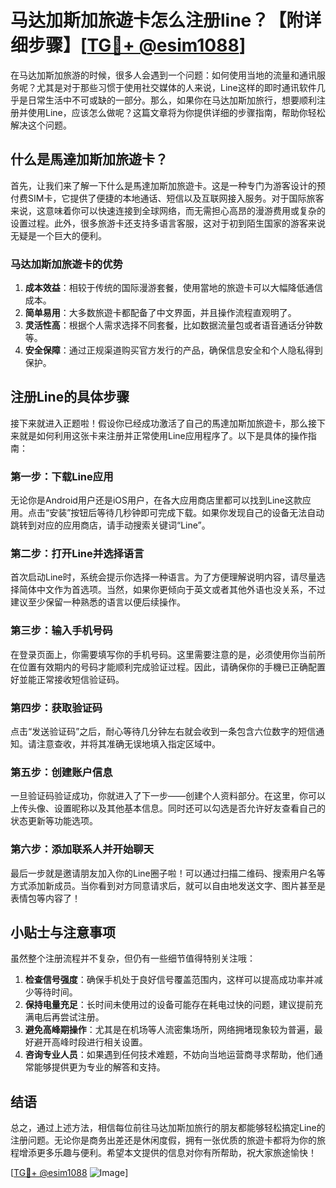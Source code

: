 # 马达加斯加旅遊卡怎么注册line？【附详细步骤】[[TG💪+ @esim1088](https://t.me/s/esim1088)]

在马达加斯加旅游的时候，很多人会遇到一个问题：如何使用当地的流量和通讯服务呢？尤其是对于那些习惯于使用社交媒体的人来说，Line这样的即时通讯软件几乎是日常生活中不可或缺的一部分。那么，如果你在马达加斯加旅行，想要顺利注册并使用Line，应该怎么做呢？这篇文章将为你提供详细的步骤指南，帮助你轻松解决这个问题。

## 什么是馬達加斯加旅遊卡？

首先，让我们来了解一下什么是馬達加斯加旅遊卡。这是一种专门为游客设计的预付费SIM卡，它提供了便捷的本地通话、短信以及互联网接入服务。对于国际旅客来说，这意味着你可以快速连接到全球网络，而无需担心高昂的漫游费用或复杂的设置过程。此外，很多旅游卡还支持多语言客服，这对于初到陌生国家的游客来说无疑是一个巨大的便利。

### 马达加斯加旅遊卡的优势

1. **成本效益**：相较于传统的国际漫游套餐，使用當地的旅遊卡可以大幅降低通信成本。
2. **简单易用**：大多数旅遊卡都配备了中文界面，并且操作流程直观明了。
3. **灵活性高**：根据个人需求选择不同套餐，比如数据流量包或者语音通话分钟数等。
4. **安全保障**：通过正规渠道购买官方发行的产品，确保信息安全和个人隐私得到保护。

## 注册Line的具体步骤

接下来就进入正题啦！假设你已经成功激活了自己的馬達加斯加旅遊卡，那么接下来就是如何利用这张卡来注册并正常使用Line应用程序了。以下是具体的操作指南：

### 第一步：下载Line应用

无论你是Android用户还是iOS用户，在各大应用商店里都可以找到Line这款应用。点击“安装”按钮后等待几秒钟即可完成下载。如果你发现自己的设备无法自动跳转到对应的应用商店，请手动搜索关键词“Line”。

### 第二步：打开Line并选择语言

首次启动Line时，系统会提示你选择一种语言。为了方便理解说明内容，请尽量选择简体中文作为首选项。当然，如果你更倾向于英文或者其他外语也没关系，不过建议至少保留一种熟悉的语言以便后续操作。

### 第三步：输入手机号码

在登录页面上，你需要填写你的手机号码。这里需要注意的是，必须使用你当前所在位置有效期内的号码才能顺利完成验证过程。因此，请确保你的手機已正确配置好並能正常接收短信验证码。

### 第四步：获取验证码

点击“发送验证码”之后，耐心等待几分钟左右就会收到一条包含六位数字的短信通知。请注意查收，并将其准确无误地填入指定区域中。

### 第五步：创建账户信息

一旦验证码验证成功，你就进入了下一步——创建个人资料部分。在这里，你可以上传头像、设置昵称以及其他基本信息。同时还可以勾选是否允许好友查看自己的状态更新等功能选项。

### 第六步：添加联系人并开始聊天

最后一步就是邀请朋友加入你的Line圈子啦！可以通过扫描二维码、搜索用户名等方式添加新成员。当你看到对方同意请求后，就可以自由地发送文字、图片甚至是表情包等内容了！

## 小贴士与注意事项

虽然整个注册流程并不复杂，但仍有一些细节值得特别关注哦：

1. **检查信号强度**：确保手机处于良好信号覆盖范围内，这样可以提高成功率并减少等待时间。
2. **保持电量充足**：长时间未使用过的设备可能存在耗电过快的问题，建议提前充满电后再尝试注册。
3. **避免高峰期操作**：尤其是在机场等人流密集场所，网络拥堵现象较为普遍，最好避开高峰时段进行相关设置。
4. **咨询专业人员**：如果遇到任何技术难题，不妨向当地运营商寻求帮助，他们通常能够提供更为专业的解答和支持。

## 结语

总之，通过上述方法，相信每位前往马达加斯加旅行的朋友都能够轻松搞定Line的注册问题。无论你是商务出差还是休闲度假，拥有一张优质的旅遊卡都将为你的旅程增添更多乐趣与便利。希望本文提供的信息对你有所帮助，祝大家旅途愉快！

[[TG💪+ @esim1088](https://t.me/s/esim1088) ![Image](https://i.postimg.cc/4NQfJmqS/Snipaste-2025-05-13-00-14-12.png)]
